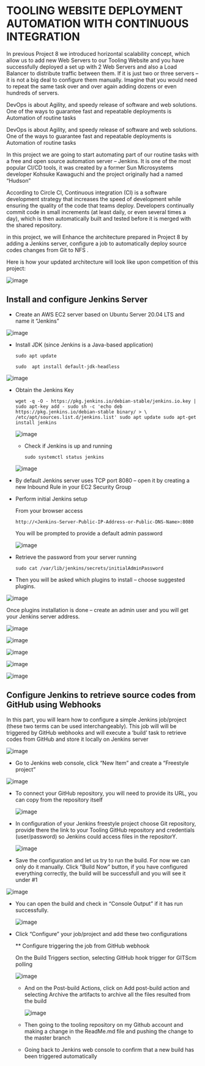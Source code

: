 # TOOLING WEBSITE DEPLOYMENT AUTOMATION WITH CONTINUOUS INTEGRATION

In previous Project 8 we introduced horizontal scalability concept, which allow us to add new Web Servers to our Tooling Website and you have successfully deployed a set up with 2 Web Servers and also a Load Balancer to distribute traffic between them. If it is just two or three servers – it is not a big deal to configure them manually. Imagine that you would need to repeat the same task over and over again adding dozens or even hundreds of servers.

DevOps is about Agility, and speedy release of software and web solutions. One of the ways to guarantee fast and repeatable deployments is Automation of routine tasks

DevOps is about Agility, and speedy release of software and web solutions. One of the ways to guarantee fast and repeatable deployments is Automation of routine tasks

In this project we are going to start automating part of our routine tasks with a free and open source automation server – Jenkins. It is one of the most popular CI/CD tools, it was created by a former Sun Microsystems developer Kohsuke Kawaguchi and the project originally had a named “Hudson”

According to Circle CI, Continuous integration (CI) is a software development strategy that increases the speed of development while ensuring the quality of the code that teams deploy. Developers continually commit code in small increments (at least daily, or even several times a day), which is then automatically built and tested before it is merged with the shared repository.


in this project, we will Enhance the architecture prepared in Project 8 by adding a Jenkins server, configure a job to automatically deploy source codes changes from Git to NFS .

Here is how your updated architecture will look like upon competition of this project:

![image](https://github.com/Mubarokahh/DevOps-Projects/assets/135038657/6576c1b8-4ecb-4efb-a0bc-35cbfd386738)


## Install and configure Jenkins Server

 * Create an AWS EC2 server based on Ubuntu Server 20.04 LTS and name it “Jenkins”

  ![image](https://github.com/Mubarokahh/DevOps-Projects/assets/135038657/53f905fb-9b39-40e3-a592-e4467f48f5cf)

 * Install JDK (since Jenkins is a Java-based application)

   `sudo apt update`

   `sudo  apt install default-jdk-headless`
   
 ![image](https://github.com/Mubarokahh/DevOps-Projects/assets/135038657/92c26718-19a7-44ec-97c0-201f095a13e0)

 * Obtain the Jenkins Key

    `wget -q -O - https://pkg.jenkins.io/debian-stable/jenkins.io.key | sudo apt-key add -
    sudo sh -c 'echo deb https://pkg.jenkins.io/debian-stable binary/ > \
   /etc/apt/sources.list.d/jenkins.list'
   sudo apt update
   sudo apt-get install jenkins`
   
   ![image](https://github.com/Mubarokahh/DevOps-Projects/assets/135038657/24d2caef-2918-4d21-a80d-8580f2e31223)


   * Check if Jenkins is up and running
  
     `sudo systemctl status jenkins`

   ![image](https://github.com/Mubarokahh/DevOps-Projects/assets/135038657/2d18bd4f-8120-449f-8308-644027015a0d)


  * By default Jenkins server uses TCP port 8080 – open it by creating a new Inbound Rule in your EC2 Security Group

  * Perform initial Jenkins setup
    
      From your browser access

    `http://<Jenkins-Server-Public-IP-Address-or-Public-DNS-Name>:8080`

    You will be prompted to provide a default admin password

    ![image](https://github.com/Mubarokahh/DevOps-Projects/assets/135038657/e185ebe3-57bc-4fc5-99ed-b294f8dacb3f)

  * Retrieve the password from your server running

     `sudo cat /var/lib/jenkins/secrets/initialAdminPassword`

 * Then you will be asked which plugins to install – choose suggested plugins.

 ![image](https://github.com/Mubarokahh/DevOps-Projects/assets/135038657/e1259799-1017-49e1-b77d-61a995c32337)

 Once plugins installation is done – create an admin user and you will get your Jenkins server address.

 ![image](https://github.com/Mubarokahh/DevOps-Projects/assets/135038657/2ccb3be7-32b0-422e-bbdf-42f9e4dbb1da)


 ![image](https://github.com/Mubarokahh/DevOps-Projects/assets/135038657/0fdbf882-3ece-482e-9610-384a184deef0)


![image](https://github.com/Mubarokahh/DevOps-Projects/assets/135038657/705c159d-3f8a-47bc-93ea-4b1cd5ecd011)


![image](https://github.com/Mubarokahh/DevOps-Projects/assets/135038657/edc7a853-d9c4-4a69-81b1-28004928d6db)

![image](https://github.com/Mubarokahh/DevOps-Projects/assets/135038657/4636672d-dc0c-4adb-b957-661da18d7e9f)

##  Configure Jenkins to retrieve source codes from GitHub using Webhooks

In this part, you will learn how to configure a simple Jenkins job/project (these two terms can be used interchangeably). This job will will be triggered by GitHub webhooks and will execute a ‘build’ task to retrieve codes from GitHub and store it locally on Jenkins server

![image](https://github.com/Mubarokahh/DevOps-Projects/assets/135038657/55b10faf-e7e7-471b-8b9e-30420977e89c)

* Go to Jenkins web console, click “New Item” and create a “Freestyle project”

![image](https://github.com/Mubarokahh/DevOps-Projects/assets/135038657/31cbc3a1-d0fb-40ef-8d8e-c1895c817791)

* To connect your GitHub repository, you will need to provide its URL, you can copy from the repository itself

  ![image](https://github.com/Mubarokahh/DevOps-Projects/assets/135038657/87577b65-f5f1-4bb8-a8a9-2466f8748dbf)

* In configuration of your Jenkins freestyle project choose Git repository, provide there the link to your Tooling GitHub repository and credentials (user/password) so Jenkins could access files in the repositorY.

  ![image](https://github.com/Mubarokahh/DevOps-Projects/assets/135038657/9364534a-5b6b-4277-bf92-de5585c1ea2a)

* Save the configuration and let us try to run the build. For now we can only do it manually.
Click “Build Now” button, if you have configured everything correctly, the build will be successfull and you will see it under #1

![image](https://github.com/Mubarokahh/DevOps-Projects/assets/135038657/d2dd0cf1-d723-4028-9180-bf2fbac3bf90)

* You can open the build and check in “Console Output” if it has run successfully.

  ![image](https://github.com/Mubarokahh/DevOps-Projects/assets/135038657/ef2f5804-0314-426f-9657-be84512b3628)

* Click “Configure” your job/project and add these two configurations

  ** Configure triggering the job from GitHub webhook

  On the Build Triggers section, selecting GitHub hook trigger for GITScm polling

  ![image](https://github.com/Mubarokahh/DevOps-Projects/assets/135038657/aef83315-671e-4cbb-8f13-ace84f210ca1)

  * And on the Post-build Actions, click on Add post-build action and selecting Archive the artifacts to archive all the files resulted from the build
 
    ![image](https://github.com/Mubarokahh/DevOps-Projects/assets/135038657/11a25cf4-1e55-4270-8d85-372b21abaf45)


  * Then going to the tooling repository on my Github account and making a change in the ReadMe.md file and pushing the change to the master branch
 
  * Going back to Jenkins web console to confirm that a new build has been triggered automatically














   

  



